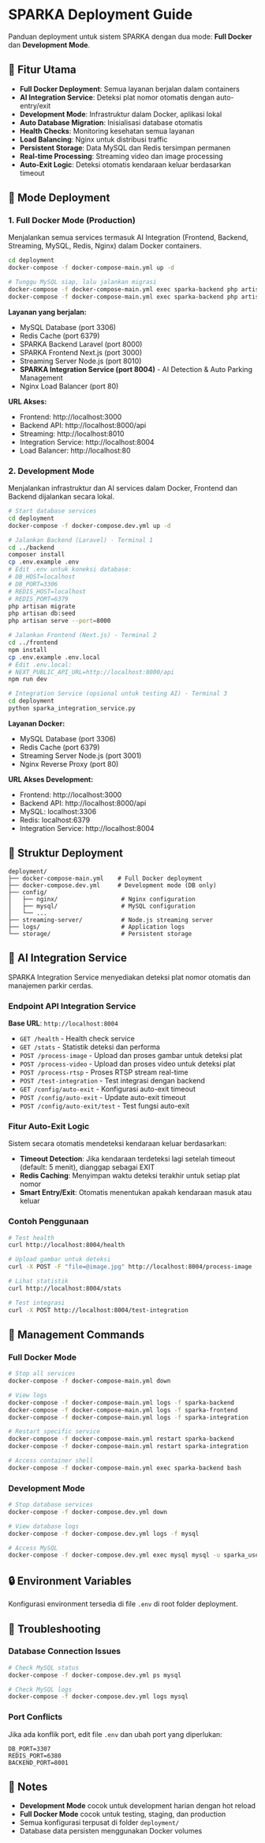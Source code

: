 # SPARKA Deployment Guide

Panduan deployment untuk sistem SPARKA dengan dua mode: **Full Docker** dan **Development Mode**.

## 🚀 Fitur Utama

- **Full Docker Deployment**: Semua layanan berjalan dalam containers
- **AI Integration Service**: Deteksi plat nomor otomatis dengan auto-entry/exit
- **Development Mode**: Infrastruktur dalam Docker, aplikasi lokal
- **Auto Database Migration**: Inisialisasi database otomatis
- **Health Checks**: Monitoring kesehatan semua layanan
- **Load Balancing**: Nginx untuk distribusi traffic
- **Persistent Storage**: Data MySQL dan Redis tersimpan permanen
- **Real-time Processing**: Streaming video dan image processing
- **Auto-Exit Logic**: Deteksi otomatis kendaraan keluar berdasarkan timeout

## 🚀 Mode Deployment

### 1. Full Docker Mode (Production)

Menjalankan semua services termasuk AI Integration (Frontend, Backend, Streaming, MySQL, Redis, Nginx) dalam Docker containers.

```bash
cd deployment
docker-compose -f docker-compose-main.yml up -d

# Tunggu MySQL siap, lalu jalankan migrasi
docker-compose -f docker-compose-main.yml exec sparka-backend php artisan migrate --force
docker-compose -f docker-compose-main.yml exec sparka-backend php artisan db:seed --force
```

**Layanan yang berjalan:**
- MySQL Database (port 3306)
- Redis Cache (port 6379)
- SPARKA Backend Laravel (port 8000)
- SPARKA Frontend Next.js (port 3000)
- Streaming Server Node.js (port 8010)
- **SPARKA Integration Service (port 8004)** - AI Detection & Auto Parking Management
- Nginx Load Balancer (port 80)

**URL Akses:**
- Frontend: http://localhost:3000
- Backend API: http://localhost:8000/api
- Streaming: http://localhost:8010
- Integration Service: http://localhost:8004
- Load Balancer: http://localhost:80

### 2. Development Mode

Menjalankan infrastruktur dan AI services dalam Docker, Frontend dan Backend dijalankan secara lokal.

```bash
# Start database services
cd deployment
docker-compose -f docker-compose.dev.yml up -d

# Jalankan Backend (Laravel) - Terminal 1
cd ../backend
composer install
cp .env.example .env
# Edit .env untuk koneksi database:
# DB_HOST=localhost
# DB_PORT=3306
# REDIS_HOST=localhost
# REDIS_PORT=6379
php artisan migrate
php artisan db:seed
php artisan serve --port=8000

# Jalankan Frontend (Next.js) - Terminal 2
cd ../frontend
npm install
cp .env.example .env.local
# Edit .env.local:
# NEXT_PUBLIC_API_URL=http://localhost:8000/api
npm run dev

# Integration Service (opsional untuk testing AI) - Terminal 3
cd deployment
python sparka_integration_service.py
```

**Layanan Docker:**
- MySQL Database (port 3306)
- Redis Cache (port 6379)
- Streaming Server Node.js (port 3001)
- Nginx Reverse Proxy (port 80)

**URL Akses Development:**
- Frontend: http://localhost:3000
- Backend API: http://localhost:8000/api
- MySQL: localhost:3306
- Redis: localhost:6379
- Integration Service: http://localhost:8004

## 📁 Struktur Deployment

```
deployment/
├── docker-compose-main.yml    # Full Docker deployment
├── docker-compose.dev.yml     # Development mode (DB only)
├── config/
│   ├── nginx/                  # Nginx configuration
│   ├── mysql/                  # MySQL configuration
│   └── ...
├── streaming-server/           # Node.js streaming server
├── logs/                       # Application logs
└── storage/                    # Persistent storage
```

## 🤖 AI Integration Service

SPARKA Integration Service menyediakan deteksi plat nomor otomatis dan manajemen parkir cerdas.

### Endpoint API Integration Service

**Base URL**: `http://localhost:8004`

- `GET /health` - Health check service
- `GET /stats` - Statistik deteksi dan performa
- `POST /process-image` - Upload dan proses gambar untuk deteksi plat
- `POST /process-video` - Upload dan proses video untuk deteksi plat
- `POST /process-rtsp` - Proses RTSP stream real-time
- `POST /test-integration` - Test integrasi dengan backend
- `GET /config/auto-exit` - Konfigurasi auto-exit timeout
- `POST /config/auto-exit` - Update auto-exit timeout
- `POST /config/auto-exit/test` - Test fungsi auto-exit

### Fitur Auto-Exit Logic

Sistem secara otomatis mendeteksi kendaraan keluar berdasarkan:
- **Timeout Detection**: Jika kendaraan terdeteksi lagi setelah timeout (default: 5 menit), dianggap sebagai EXIT
- **Redis Caching**: Menyimpan waktu deteksi terakhir untuk setiap plat nomor
- **Smart Entry/Exit**: Otomatis menentukan apakah kendaraan masuk atau keluar

### Contoh Penggunaan

```bash
# Test health
curl http://localhost:8004/health

# Upload gambar untuk deteksi
curl -X POST -F "file=@image.jpg" http://localhost:8004/process-image

# Lihat statistik
curl http://localhost:8004/stats

# Test integrasi
curl -X POST http://localhost:8004/test-integration
```

## 🔧 Management Commands

### Full Docker Mode
```bash
# Stop all services
docker-compose -f docker-compose-main.yml down

# View logs
docker-compose -f docker-compose-main.yml logs -f sparka-backend
docker-compose -f docker-compose-main.yml logs -f sparka-frontend
docker-compose -f docker-compose-main.yml logs -f sparka-integration

# Restart specific service
docker-compose -f docker-compose-main.yml restart sparka-backend
docker-compose -f docker-compose-main.yml restart sparka-integration

# Access container shell
docker-compose -f docker-compose-main.yml exec sparka-backend bash
```

### Development Mode
```bash
# Stop database services
docker-compose -f docker-compose.dev.yml down

# View database logs
docker-compose -f docker-compose.dev.yml logs -f mysql

# Access MySQL
docker-compose -f docker-compose.dev.yml exec mysql mysql -u sparka_user -p sparka_db
```

## 🔒 Environment Variables

Konfigurasi environment tersedia di file `.env` di root folder deployment.

## 🐛 Troubleshooting

### Database Connection Issues
```bash
# Check MySQL status
docker-compose -f docker-compose.dev.yml ps mysql

# Check MySQL logs
docker-compose -f docker-compose.dev.yml logs mysql
```

### Port Conflicts
Jika ada konflik port, edit file `.env` dan ubah port yang diperlukan:
```
DB_PORT=3307
REDIS_PORT=6380
BACKEND_PORT=8001
```

## 📝 Notes

- **Development Mode** cocok untuk development harian dengan hot reload
- **Full Docker Mode** cocok untuk testing, staging, dan production
- Semua konfigurasi terpusat di folder `deployment/`
- Database data persisten menggunakan Docker volumes